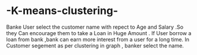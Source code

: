 # -K-means-clustering-

Banke User select the customer name with repect to Age and Salary .So they Can encourage them to take a Loan in Huge Amount .
If User borrow a loan from bank ,bank can earn more interest from a user for a long time.
In Customer segement as per clustering in graph , banker select the name.
